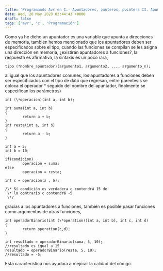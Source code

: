 ```yaml
---
title: 'Programando Avr en C.- Apuntadores, punteros, pointers II. Apuntadores a funciones.'
date: Wed, 20 May 2020 03:44:43 +0000
draft: false
tags: ['avr', 'c', 'Programación']
---
```


Como ya he dicho un apuntador es una variable que apunta a direcciones de memoria, también hemos mencionado que los apuntadores deben ser especificados sobre el tipo, cuando las funciones se compilan se les asigna una dirección en memoria, ¿existirán apuntadores a funciones?, la respuesta es afirmativa, la sintaxis es un poco rara,

```
tipo (*nombre_apuntador)(argumento1, argumento2, ..., argumento_n);
```

al igual que los apuntadores comunes, los apuntadores a funciones deben ser especificados con el tipo de dato que regresan, entre parentesis se coloca el operador \* seguido del nombre del apuntador, finalmente se especifican los parámetros)

```
int (\*operacion)(int a, int b);

int suma(int a, int b)
{
        return a + b;
}
int resta(int a, int b)
{
        return a - b;
}

int a = 5;
int b = 10;

if(condicion)
        operacion = suma;
else
        operacion = resta;

int c = operacion(a , b);

/\* Sí condición es verdadera c contendrá 15 de
 \* lo contrario c contendrá -5
 \*/

```

gracias a los apuntadores a funciones, también es posible pasar funciones como argumentos de otras funciones,

```
int operadorBinario(int (\*operation)(int a, int b), int c, int d)
{
        return operation(c,d);
}

int resultado = operadorBinario(suma, 5, 10);
//resultado es igual a 15
resultado = operadorBinario(resta, 5, 10);
//resultado = -5;
```

Esta característica nos ayudara a mejorar la calidad del código.